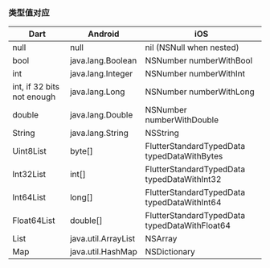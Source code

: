 ### 类型值对应

|Dart|Android|iOS
|---|---|---|
| null | null | nil (NSNull when nested) | 
| bool | java.lang.Boolean | NSNumber numberWithBool | 
| int | java.lang.Integer | NSNumber numberWithInt | 
| int, if 32 bits not enough | java.lang.Long | NSNumber numberWithLong | 
| double | java.lang.Double | NSNumber numberWithDouble | 
| String | java.lang.String | NSString | 
| Uint8List | byte[] | FlutterStandardTypedData typedDataWithBytes | 
| Int32List | int[] | FlutterStandardTypedData typedDataWithInt32 | 
| Int64List | long[] | FlutterStandardTypedData typedDataWithInt64 | 
| Float64List | double[] | FlutterStandardTypedData typedDataWithFloat64 | 
| List | java.util.ArrayList | NSArray | 
| Map | java.util.HashMap | NSDictionary | 
